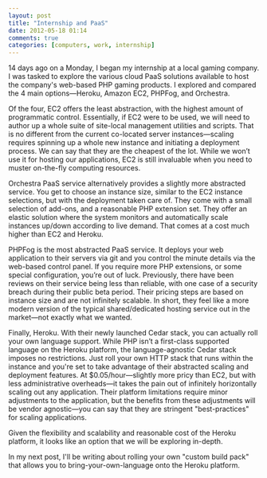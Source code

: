 ```yaml
---
layout: post
title: "Internship and PaaS"
date: 2012-05-18 01:14
comments: true
categories: [computers, work, internship]
---
```


14 days ago on a Monday, I began my internship at a local gaming company. I was tasked to explore the various cloud PaaS solutions available to host the company's web-based PHP gaming products. I explored and compared the 4 main options—Heroku, Amazon EC2, PHPFog, and Orchestra.

Of the four, EC2 offers the least abstraction, with the highest amount of programmatic control. Essentially, if EC2 were to be used, we will need to author up a whole suite of site-local management utilities and scripts. That is no different from the current co-located server instances—scaling requires spinning up a whole new instance and initiating a deployment process. We can say that they are the cheapest of the lot. While we won’t use it for hosting our applications, EC2 is still invaluable when you need to muster on-the-fly computing resources.

Orchestra PaaS service alternatively provides a slightly more abstracted service. You get to choose an instance size, similar to the EC2 instance selections, but with the deployment taken care of. They come with a small selection of add-ons, and a reasonable PHP extension set. They offer an elastic solution where the system monitors and automatically scale instances up/down according to live demand. That comes at a cost much higher than EC2 and Heroku.

PHPFog is the most abstracted PaaS service. It deploys your web application to their servers via git and you control the minute details via the web-based control panel. If you require more PHP extensions, or some special configuration, you’re out of luck. Previously, there have been reviews on their service being less than reliable, with one case of a security breach during their public beta period. Their pricing steps are based on instance size and are not infinitely scalable. In short, they feel like a more modern version of the typical shared/dedicated hosting service out in the market—not exactly what we wanted. 

Finally, Heroku. With their newly launched Cedar stack, you can actually roll your own language support. While PHP isn’t a first-class supported language on the Heroku platform, the language-agnostic Cedar stack imposes no restrictions. Just roll your own HTTP stack that runs within the instance and you're set to take advantage of their abstracted scaling and deployment features. At $0.05/hour—slightly more pricy than EC2, but with less administrative overheads—it takes the pain out of infinitely horizontally scaling out any application. Their platform limitations require minor adjustments to the application, but the benefits from these adjustments will be vendor agnostic—you can say that they are stringent "best-practices" for scaling applications.

Given the flexibility and scalability and reasonable cost of the Heroku platform, it looks like an option that we will be exploring in-depth.

In my next post, I'll be writing about rolling your own "custom build pack" that allows you to bring-your-own-language onto the Heroku platform.

